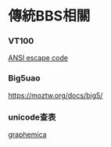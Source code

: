 # 傳統BBS相關

### VT100
[ANSI escape code](https://en.wikipedia.org/wiki/ANSI_escape_code)

### Big5uao
https://moztw.org/docs/big5/

### unicode查表
[graphemica](http://graphemica.com/)

